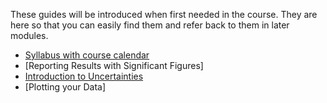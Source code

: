

These guides will be introduced when first needed in the course. They are here so that you can easily find them and refer back to them in later modules.

+ [Syllabus with course calendar](syllabus)
+ [Reporting Results with Significant Figures]
+ [Introduction to Uncertainties](uncertainty-introduction.md)
+ [Plotting your Data]